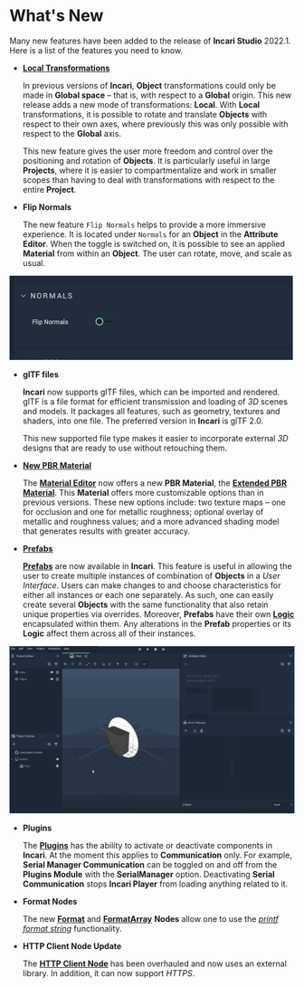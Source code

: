 # What's New

Many new features have been added to the release of **Incari Studio** 2022.1. Here is a list of the features you need to know.

* [**Local Transformations**](attributes/common-attributes/transformation/local.md) 

    In previous versions of **Incari**, **Object** transformations could only be made in **Global space** – that is, with respect to a **Global** origin. This new release adds a new mode of transformations: **Local**. With **Local** transformations, it is possible to rotate and translate **Objects** with respect to their own axes, where previously this was only possible with respect to the **Global** axis.

    This new feature gives the user more freedom and control over the positioning and rotation of **Objects**. It is particularly useful in large **Projects**, where it is easier to compartmentalize and work in smaller scopes than having to deal with transformations with respect to the entire **Project**.
    
    
    <!-- 
    Switch the toggle `LocalMode` to enable and disable this feature. 
    
    There are several new **Nodes** attached to this new feature:

    * [**Set Local Position**](../toolbox/incari/object/set-local-position.md)
    * [**Get Local Position**](../toolbox/incari/object/get-local-position.md)
    * [**Set Local Rotation**](../toolbox/incari/object/set-local-rotation.md)
    * [**Get Local Rotation**](../toolbox/incari/object/get-local-rotation.md)
    * [**On Local Position Change**](../toolbox/events/object/on-local-position-change.md)
    * [**On Local Rotation Change**](../toolbox/events/object/on-local-rotation-change.md) -->
  


* **Flip Normals** 
  
      
    The new feature `Flip Normals` helps to provide a more immersive experience. It is located under `Normals` for an **Object** in the **Attribute Editor**. When the toggle is switched on, it is possible to see an applied **Material** from within an **Object**. The user can rotate, move, and scale as usual.

![](../.gitbook/assets/flip_normals.png)   


* **glTF files**

    **Incari** now supports glTF files, which can be imported and rendered. glTF is a file format for efficient transmission and loading of _3D_ scenes and models. It packages all features, such as geometry, textures and shaders, into one file. The preferred version in **Incari** is glTF 2.0.

    This new supported file type makes it easier to incorporate external _3D_ designs that are ready to use without retouching them.


* [**New PBR Material**](../modules/material-editor/extended-pbr-model.md)
  
     The [**Material Editor**](../modules/material-editor/README.md) now offers a new **PBR Material**, the [**Extended PBR Material**](../modules/material-editor/extended-pbr-model.md). This **Material** offers more customizable options than in previous versions. These new options include: two texture maps – one for occlusion and one for metallic roughness; optional overlay of metallic and roughness values; and a more advanced shading model that generates results with greater accuracy.


* [**Prefabs**](prefabs/README.md)

    [**Prefabs**](prefabs/README.md) are now available in **Incari**. This feature is useful in allowing the user to create multiple instances of combination of **Objects** in a *User Interface*. Users can make changes to and choose characteristics for either all instances or each one separately. As such, one can easily create several **Objects** with the same functionality that also retain unique properties via overrides. Moreover, **Prefabs** have their own [**Logic**](../modules/logic-editor.md) encapsulated within them. Any alterations in the **Prefab** properties or its **Logic** affect them across all of their instances.

    <!-- For example, **Prefabs** can be used to create several buttons that change color when a mouse hovers over it. For this, right-click the group of **Objects** and select `Make prefab`, and duplicate as many types as necessary. To make edits to the **Prefab**, simply locate it in the **Asset Manager** and double-click to open up a special **Prefab** window. These edits will override the properties changed, but unique properties will remain. It is easy to share with others or between projects with the `Export prefab` option in the **Asset Manager**. All **Assets** inside a **Prefab** will be put together into a directory on export.

    Within the **Prefab** **Logic** window, there are two **Nodes** which allow the user to apply **Logic** to a **Prefab**:

    * **Prefab Input**
    * **Prefab Output**

    This **Prefab Logic** can then be used in the **Scene Logic** with its corresponding **Prefab Node**. -->

![](../.gitbook/assets/prefabs1_3.gif)

* **Plugins** 
  
    <!--The [**Plugins Editor**](../modules/plugins-editor.md) holds the ability to activate or deactivate **Communication** in **Incari**. For example, **Serial Manager Communication** can be toggled on and off from the **Editor**. When deactivated, **Incari Player** will not load anything related to **Serial Communication** in order to improve performance and stability.  -->

    The [**Plugins**](../modules/plugins-editor.md) has the ability to activate or deactivate components in **Incari**. At the moment this applies to **Communication** only. For example, **Serial Manager Communication** can be toggled on and off from the **Plugins Module** with the **SerialManager** option. Deactivating **Serial Communication** stops **Incari Player** from loading anything related to it.  


* **Format Nodes**

    The new [**Format**](../toolbox/string/format.md) and [**FormatArray**](../toolbox/string/formatarray.md) **Nodes** allow one to use the [*printf format string*](https://en.wikipedia.org/wiki/Printf_format_string) functionality.

* **HTTP Client Node Update**

    The [**HTTP Client Node**](../toolbox/communication/http/httpclient.md) has been overhauled and now uses an external library. In addition, it can now support *HTTPS*.
